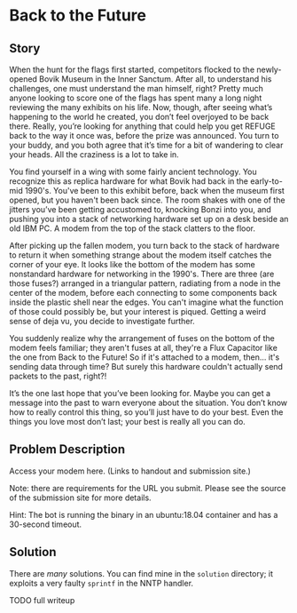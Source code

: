 # Back to the Future

## Story

When the hunt for the flags first started, competitors flocked to the newly-opened Bovik Museum in the Inner Sanctum. After all, to understand his challenges, one must understand the man himself, right? Pretty much anyone looking to score one of the flags has spent many a long night reviewing the many exhibits on his life. Now, though, after seeing what’s happening to the world he created, you don’t feel overjoyed to be back there. Really, you’re looking for anything that could help you get REFUGE back to the way it once was, before the prize was announced. You turn to your buddy, and you both agree that it’s time for a bit of wandering to clear your heads. All the craziness is a lot to take in.

You find yourself in a wing with some fairly ancient technology. You recognize this as replica hardware for what Bovik had back in the early-to-mid 1990's. You've been to this exhibit before, back when the museum first opened, but you haven't been back since. The room shakes with one of the jitters you’ve been getting accustomed to, knocking Bonzi into you, and pushing you into a stack of networking hardware set up on a desk beside an old IBM PC. A modem from the top of the stack clatters to the floor.

After picking up the fallen modem, you turn back to the stack of hardware to return it when something strange about the modem itself catches the corner of your eye. It looks like the bottom of the modem has some nonstandard hardware for networking in the 1990's. There are three (are those fuses?) arranged in a triangular pattern, radiating from a node in the center of the modem, before each connecting to some components back inside the plastic shell near the edges. You can't imagine what the function of those could possibly be, but your interest is piqued. Getting a weird sense of deja vu, you decide to investigate further.

You suddenly realize why the arrangement of fuses on the bottom of the modem feels familiar; they aren't fuses at all, they're a Flux Capacitor like the one from Back to the Future! So if it's attached to a modem, then... it's sending data through time? But surely this hardware couldn't actually send packets to the past, right?!

It’s the one last hope that you’ve been looking for. Maybe you can get a message into the past to warn everyone about the situation. You don’t know how to really control this thing, so you’ll just have to do your best. Even the things you love most don’t last; your best is really all you can do.

## Problem Description

Access your modem here.  (Links to handout and submission site.)

Note: there are requirements for the URL you submit. Please see the source of the submission site for more details.

Hint: The bot is running the binary in an ubuntu:18.04 container and has a 30-second timeout.

## Solution

There are _many_ solutions.  You can find mine in the `solution` directory; it exploits a very faulty `sprintf` in the NNTP handler.

TODO full writeup
